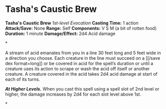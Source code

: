 # Tasha's Caustic Brew

**Tasha's Caustic Brew**
_1st-level Evocation_
**Casting Time:** 1 action
**Attack/Save:** None
**Range:** Self
**Components:** V S M (a bit of rotten food)
**Duration:** 1 minute
**Damage/Effect:** 2d4 Acid damage

*<p>A stream of acid emanates from you in a line 30 feet long and 5 feet wide in a direction you choose. Each creature in the line must succeed on a [[/save dex format=long]] or be covered in acid for the spell’s duration or until a creature uses its action to scrape or wash the acid off itself or another creature. A creature covered in the acid takes 2d4 acid damage at start of each of its turns.

*****At Higher Levels.***** When you cast this spell using a spell slot of 2nd level or higher, the damage increases by 2d4 for each slot level above 1st.</p>*